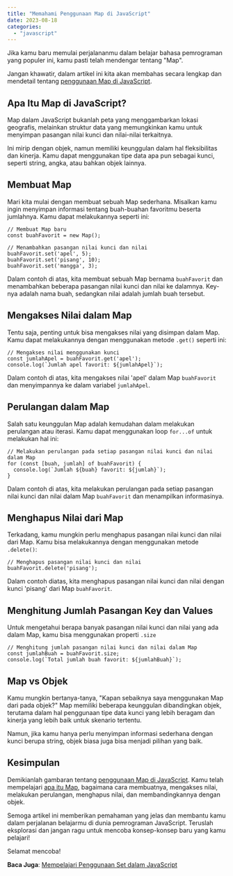```yaml
---
title: "Memahami Penggunaan Map di JavaScript"
date: 2023-08-18
categories: 
  - "javascript"
---
```


Jika kamu baru memulai perjalananmu dalam belajar bahasa pemrograman yang populer ini, kamu pasti telah mendengar tentang "Map".

Jangan khawatir, dalam artikel ini kita akan membahas secara lengkap dan mendetail tentang [penggunaan Map di JavaScript](https://ajiekusumadhany.com/penggunaan-map-di-javascript/).

## **Apa Itu Map di JavaScript?**

Map dalam JavaScript bukanlah peta yang menggambarkan lokasi geografis, melainkan struktur data yang memungkinkan kamu untuk menyimpan pasangan nilai kunci dan nilai-nilai terkaitnya.

Ini mirip dengan objek, namun memiliki keunggulan dalam hal fleksibilitas dan kinerja. Kamu dapat menggunakan tipe data apa pun sebagai kunci, seperti string, angka, atau bahkan objek lainnya.

## **Membuat Map**

Mari kita mulai dengan membuat sebuah Map sederhana. Misalkan kamu ingin menyimpan informasi tentang buah-buahan favoritmu beserta jumlahnya. Kamu dapat melakukannya seperti ini:

```
// Membuat Map baru
const buahFavorit = new Map();

// Menambahkan pasangan nilai kunci dan nilai
buahFavorit.set('apel', 5);
buahFavorit.set('pisang', 10);
buahFavorit.set('mangga', 3);

```

Dalam contoh di atas, kita membuat sebuah Map bernama `buahFavorit` dan menambahkan beberapa pasangan nilai kunci dan nilai ke dalamnya. Key-nya adalah nama buah, sedangkan nilai adalah jumlah buah tersebut.

## **Mengakses Nilai dalam Map**

Tentu saja, penting untuk bisa mengakses nilai yang disimpan dalam Map. Kamu dapat melakukannya dengan menggunakan metode `.get()` seperti ini:

```
// Mengakses nilai menggunakan kunci
const jumlahApel = buahFavorit.get('apel');
console.log(`Jumlah apel favorit: ${jumlahApel}`);

```

Dalam contoh di atas, kita mengakses nilai 'apel' dalam Map `buahFavorit` dan menyimpannya ke dalam variabel `jumlahApel`.

## **Perulangan dalam Map**

Salah satu keunggulan Map adalah kemudahan dalam melakukan perulangan atau iterasi. Kamu dapat menggunakan loop `for...of` untuk melakukan hal ini:

```
// Melakukan perulangan pada setiap pasangan nilai kunci dan nilai dalam Map
for (const [buah, jumlah] of buahFavorit) {
  console.log(`Jumlah ${buah} favorit: ${jumlah}`);
}

```

Dalam contoh di atas, kita melakukan perulangan pada setiap pasangan nilai kunci dan nilai dalam Map `buahFavorit` dan menampilkan informasinya.

## **Menghapus Nilai dari Map**

Terkadang, kamu mungkin perlu menghapus pasangan nilai kunci dan nilai dari Map. Kamu bisa melakukannya dengan menggunakan metode `.delete()`:

```
// Menghapus pasangan nilai kunci dan nilai
buahFavorit.delete('pisang');

```

Dalam contoh diatas, kita menghapus pasangan nilai kunci dan nilai dengan kunci 'pisang' dari Map `buahFavorit`.

## **Menghitung Jumlah Pasangan Key dan Values**

Untuk mengetahui berapa banyak pasangan nilai kunci dan nilai yang ada dalam Map, kamu bisa menggunakan properti `.size`

```
// Menghitung jumlah pasangan nilai kunci dan nilai dalam Map
const jumlahBuah = buahFavorit.size;
console.log(`Total jumlah buah favorit: ${jumlahBuah}`);

```

## **Map vs Objek**

Kamu mungkin bertanya-tanya, "Kapan sebaiknya saya menggunakan Map dari pada objek?" Map memiliki beberapa keunggulan dibandingkan objek, terutama dalam hal penggunaan tipe data kunci yang lebih beragam dan kinerja yang lebih baik untuk skenario tertentu.

Namun, jika kamu hanya perlu menyimpan informasi sederhana dengan kunci berupa string, objek biasa juga bisa menjadi pilihan yang baik.

## **Kesimpulan**

Demikianlah gambaran tentang [penggunaan Map di JavaScript](https://ajiekusumadhany.com/penggunaan-map-di-javascript/). Kamu telah mempelajari [apa itu Map](https://ajiekusumadhany.com/penggunaan-map-di-javascript/), bagaimana cara membuatnya, mengakses nilai, melakukan perulangan, menghapus nilai, dan membandingkannya dengan objek.

Semoga artikel ini memberikan pemahaman yang jelas dan membantu kamu dalam perjalanan belajarmu di dunia pemrograman JavaScript. Teruslah eksplorasi dan jangan ragu untuk mencoba konsep-konsep baru yang kamu pelajari!

Selamat mencoba!

**Baca Juga**: [Mempelajari Penggunaan Set dalam JavaScript](https://ajiekusumadhany.com/penggunaan-set-dalam-javascript/)
